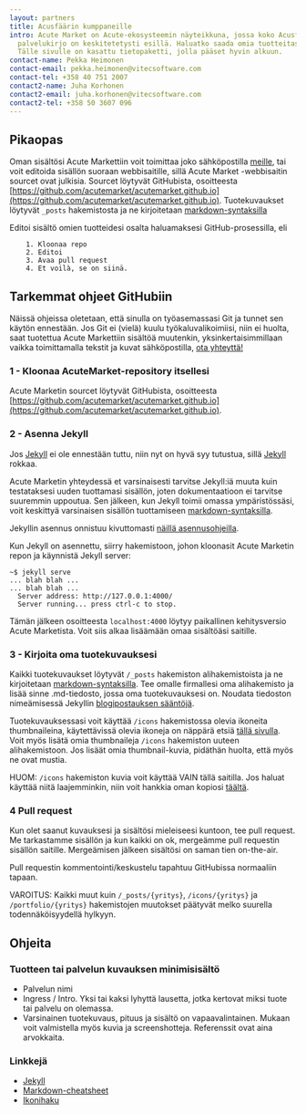 ```yaml
---
layout: partners
title: Acusfäärin kumppaneille
intro: Acute Market on Acute-ekosysteemin näyteikkuna, jossa koko Acusfäärin
  palvelukirjo on keskitetetysti esillä. Haluatko saada omia tuotteitasi tai palvelujasi näkyville Acute Markettiin? Hienoa!
  Tälle sivulle on kasattu tietopaketti, jolla pääset hyvin alkuun.
contact-name: Pekka Heimonen
contact-email: pekka.heimonen@vitecsoftware.com
contact-tel: +358 40 751 2007
contact2-name: Juha Korhonen
contact2-email: juha.korhonen@vitecsoftware.com
contact2-tel: +358 50 3607 096
---
```


## Pikaopas

Oman sisältösi Acute Markettiin voit toimittaa joko sähköpostilla [meille](#contact), tai voit editoida sisällön suoraan webbisaitille, sillä Acute Market -webbisaitin sourcet ovat julkisia. Sourcet löytyvät GitHubista, osoitteesta 
[https://github.com/acutemarket/acutemarket.github.io](https://github.com/acutemarket/acutemarket.github.io).
Tuotekuvaukset löytyvät ```_posts``` hakemistosta ja ne kirjoitetaan [markdown-syntaksilla](https://github.com/adam-p/markdown-here/wiki/Markdown-Cheatsheet)

Editoi sisältö omien tuotteidesi osalta haluamaksesi GitHub-prosessilla, eli

```
    1. Kloonaa repo
    2. Editoi
    3. Avaa pull request
    4. Et voilà, se on siinä.
```

## Tarkemmat ohjeet GitHubiin

Näissä ohjeissa oletetaan, että sinulla on työasemassasi Git ja tunnet sen käytön ennestään. 
Jos Git ei (vielä) kuulu työkaluvalikoimiisi, niin ei huolta, saat tuotettua Acute Markettiin 
sisältöä muutenkin, yksinkertaisimmillaan vaikka toimittamalla tekstit ja kuvat sähköpostilla, [ota yhteyttä!](#contact)

### 1 - Kloonaa AcuteMarket-repository itsellesi

Acute Marketin sourcet löytyvät GitHubista, osoitteesta 
[https://github.com/acutemarket/acutemarket.github.io](https://github.com/acutemarket/acutemarket.github.io).

### 2 - Asenna Jekyll

Jos [Jekyll](http://jekyllrb.com) ei ole ennestään tuttu, niin nyt on hyvä syy tutustua, sillä 
[Jekyll](http://jekyllrb.com) rokkaa. 

Acute Marketin yhteydessä et varsinaisesti tarvitse Jekyll:iä muuta kuin testataksesi uuden tuottamasi sisällön, 
joten dokumentaatioon ei tarvitse suuremmin uppoutua. Sen jälkeen, kun Jekyll toimii omassa ympäristössäsi, 
voit keskittyä varsinaisen sisällön tuottamiseen 
[markdown-syntaksilla](https://github.com/adam-p/markdown-here/wiki/Markdown-Cheatsheet).

Jekyllin asennus onnistuu kivuttomasti [näillä asennusohjeilla](http://jekyllrb.com/docs/quickstart/).

Kun Jekyll on asennettu, siirry hakemistoon, johon kloonasit Acute Marketin repon ja käynnistä Jekyll server:

```
~$ jekyll serve
... blah blah ...
... blah blah ...
  Server address: http://127.0.0.1:4000/
  Server running... press ctrl-c to stop.
```
Tämän jälkeen osoitteesta ```localhost:4000``` löytyy paikallinen kehitysversio Acute Marketista.
Voit siis alkaa lisäämään omaa sisältöäsi saitille.

### 3 - Kirjoita oma tuotekuvauksesi

Kaikki tuotekuvaukset löytyvät ```/_posts``` hakemiston alihakemistoista ja ne kirjoitetaan
[markdown-syntaksilla](https://github.com/adam-p/markdown-here/wiki/Markdown-Cheatsheet).
Tee omalle firmallesi oma alihakemisto ja lisää sinne .md-tiedosto, jossa oma tuotekuvauksesi on. 
Noudata tiedoston nimeämisessä Jekyllin 
[blogipostauksen sääntöjä](http://jekyllrb.com/docs/posts/).

Tuotekuvauksessasi voit käyttää ```/icons``` hakemistossa olevia ikoneita thumbnaileina, 
käytettävissä olevia ikoneja on näppärä etsiä [tällä sivulla](https://www.iconexperience.com/o_collection/search/).
Voit myös lisätä omia thumbnaileja ```/icons``` hakemiston uuteen alihakemistoon. 
Jos lisäät omia thumbnail-kuvia, pidäthän huolta, että myös ne ovat mustia. 

HUOM: ```/icons``` hakemiston kuvia voit käyttää VAIN tällä saitilla. Jos haluat 
käyttää niitä laajemminkin, niin voit hankkia oman kopiosi [täältä](https://www.iconexperience.com/o_collection/).

### 4 Pull request

Kun olet saanut kuvauksesi ja sisältösi mieleiseesi kuntoon, tee pull request.
Me tarkastamme sisällön ja kun kaikki on ok, mergeämme pull requestin sisällön saitille.
Mergeämisen jälkeen sisältösi on saman tien on-the-air.

Pull requestin kommentointi/keskustelu tapahtuu GitHubissa normaaliin tapaan.

VAROITUS: Kaikki muut kuin ```/_posts/{yritys}```, ```/icons/{yritys}``` ja ```/portfolio/{yritys}``` hakemistojen muutokset
päätyvät melko suurella todennäköisyydellä hylkyyn.

## Ohjeita

### Tuotteen tai palvelun kuvauksen minimisisältö

- Palvelun nimi
- Ingress / Intro. Yksi tai kaksi lyhyttä lausetta, jotka kertovat miksi tuote tai palvelu on olemassa.
- Varsinainen tuotekuvaus, pituus ja sisältö on vapaavalintainen. Mukaan voit valmistella myös kuvia ja screenshotteja. 
Referenssit ovat aina arvokkaita.

### Linkkejä

- [Jekyll](http://jekyllrb.com) 
- [Markdown-cheatsheet](https://github.com/adam-p/markdown-here/wiki/Markdown-Cheatsheet)
- [Ikonihaku](https://www.iconexperience.com/o_collection/search/)